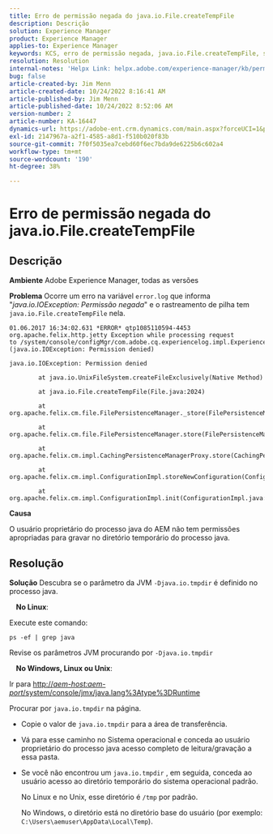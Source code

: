 ```yaml
---
title: Erro de permissão negada do java.io.File.createTempFile
description: Descrição
solution: Experience Manager
product: Experience Manager
applies-to: Experience Manager
keywords: KCS, erro de permissão negada, java.io.File.createTempFile, solução de problemas, Adobe Experience Manager
resolution: Resolution
internal-notes: 'Helpx Link: helpx.adobe.com/experience-manager/kb/permission_denied_error_from_java_io_file.html'
bug: false
article-created-by: Jim Menn
article-created-date: 10/24/2022 8:16:41 AM
article-published-by: Jim Menn
article-published-date: 10/24/2022 8:52:06 AM
version-number: 2
article-number: KA-16447
dynamics-url: https://adobe-ent.crm.dynamics.com/main.aspx?forceUCI=1&pagetype=entityrecord&etn=knowledgearticle&id=6bab172c-7453-ed11-bba2-6045bd0065f9
exl-id: 2147967a-a2f1-4585-a8d1-f510b020f83b
source-git-commit: 7f0f5035ea7cebd60f6ec7bda9de6225b6c602a4
workflow-type: tm+mt
source-wordcount: '190'
ht-degree: 38%

---
```


# Erro de permissão negada do java.io.File.createTempFile

## Descrição


<b>Ambiente</b>
Adobe Experience Manager, todas as versões

<b>Problema</b>
Ocorre um erro na variável `error.log` que informa &quot;*java.io.IOException: Permissão negada*&quot; e o rastreamento de pilha tem `java.io.File.createTempFile` nela.


```
01.06.2017 16:34:02.631 *ERROR* qtp1085110594-4453 org.apache.felix.http.jetty Exception while processing request to /system/console/configMgr/com.adobe.cq.experiencelog.impl.ExperienceLogConfigServlet (java.io.IOException: Permission denied)

java.io.IOException: Permission denied

        at java.io.UnixFileSystem.createFileExclusively(Native Method)

        at java.io.File.createTempFile(File.java:2024)

        at org.apache.felix.cm.file.FilePersistenceManager._store(FilePersistenceManager.java:699)

        at org.apache.felix.cm.file.FilePersistenceManager.store(FilePersistenceManager.java:660)

        at org.apache.felix.cm.impl.CachingPersistenceManagerProxy.store(CachingPersistenceManagerProxy.java:242)

        at org.apache.felix.cm.impl.ConfigurationImpl.storeNewConfiguration(ConfigurationImpl.java:462)

        at org.apache.felix.cm.impl.ConfigurationImpl.init(ConfigurationImpl.java:183)
```


<b>Causa</b>

O usuário proprietário do processo java do AEM não tem permissões apropriadas para gravar no diretório temporário do processo java.




## Resolução


<b>Solução</b>
Descubra se o parâmetro da JVM `-Djava.io.tmpdir` é definido no processo java.

<b>    No Linux</b>:

Execute este comando:


```
ps -ef | grep java
```


Revise os parâmetros JVM procurando por `-Djava.io.tmpdir`

<b>    No Windows, Linux ou Unix</b>:

Ir para [http://*aem-host:aem-port*/system/console/jmx/java.lang%3Atype%3DRuntime](http://aem-host:aem-port/system/console/jmx/java.lang%3Atype%3DRuntime)

Procurar por `java.io.tmpdir` na página.

- Copie o valor de `java.io.tmpdir` para a área de transferência.
- Vá para esse caminho no Sistema operacional e conceda ao usuário proprietário do processo java acesso completo de leitura/gravação a essa pasta.
- Se você não encontrou um `java.io.tmpdir` , em seguida, conceda ao usuário acesso ao diretório temporário do sistema operacional padrão.

   No Linux e no Unix, esse diretório é `/tmp` por padrão.

   No Windows, o diretório está no diretório base do usuário (por exemplo: `C:\Users\aemuser\AppData\Local\Temp`).
